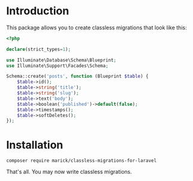 # Introduction

This package allows you to create classless migrations that look like this:

```php
<?php

declare(strict_types=1);

use Illuminate\Database\Schema\Blueprint;
use Illuminate\Support\Facades\Schema;

Schema::create('posts', function (Blueprint $table) {
    $table->id();
    $table->string('title');
    $table->string('slug');
    $table->text('body');
    $table->boolean('published')->default(false);
    $table->timestamps();
    $table->softDeletes();
});
```

# Installation

```shell
composer require marick/classless-migrations-for-laravel
```

That's all. You may now write classless migrations.

